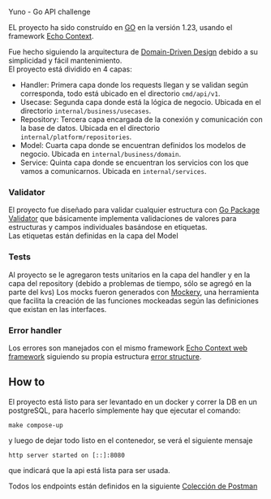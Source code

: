 Yuno - Go API challenge

EL proyecto ha sido construído en [GO](https://github.com/golang/go) en la versión 1.23, usando el framework [Echo Context](https://github.com/labstack/echo).

Fue hecho siguiendo la arquitectura de [Domain-Driven Design](https://en.wikipedia.org/wiki/Domain-driven_design) debido a su simplicidad y fácil mantenimiento.  
El proyecto está dividido en 4 capas:
* Handler: Primera capa donde los requests llegan y se validan según corresponda, todo está ubicado en el directorio `cmd/api/v1`.
* Usecase: Segunda capa donde está la lógica de negocio. Ubicada en el directorio `internal/business/usecases`.
* Repository: Tercera capa encargada de la conexión y comunicación con la base de datos. Ubicada en el directorio `internal/platform/repositories`.
* Model: Cuarta capa donde se encuentran definidos los modelos de negocio. Ubicada en `internal/business/domain`.
* Service: Quinta capa donde se encuentran los servicios con los que vamos a comunicarnos. Ubicada en `internal/services`.

### Validator

El proyecto fue diseñado para validar cualquier estructura con [Go Package Validator](https://pkg.go.dev/github.com/go-playground/validator/v10)
que básicamente implementa validaciones de valores para estructuras y campos individuales basándose en etiquetas.  
Las etiquetas están definidas en la capa del Model  

### Tests

Al proyecto se le agregaron tests unitarios en la capa del handler y en la capa del repository (debido a problemas de tiempo, sólo se agregó en la parte del kvs)
Los mocks fueron generados con [Mockery](https://vektra.github.io/mockery/latest/), una herramienta que facilita la creación de las funciones mockeadas según las definiciones que existan en las interfaces.

### Error handler

Los errores son manejados con el mismo framework [Echo Context web framework](https://github.com/labstack/echo) siguiendo su propia estructura [error structure](https://echo.labstack.com/docs/error-handling).  

## How to

El proyecto está listo para ser levantado en un docker y correr la DB en un postgreSQL, para hacerlo simplemente hay que ejecutar el comando:
```
make compose-up
```
y luego de dejar todo listo en el contenedor, se verá el siguiente mensaje
```
http server started on [::]:8080
```
que indicará que la api está lista para ser usada.  

Todos los endpoints están definidos en la siguiente [Colección de Postman](https://www.postman.com/dvillarruel/workspace/yuno/collection/4793868-dd52f49f-4b07-447b-b37a-c611ba3799e7?action=share&creator=4793868)
